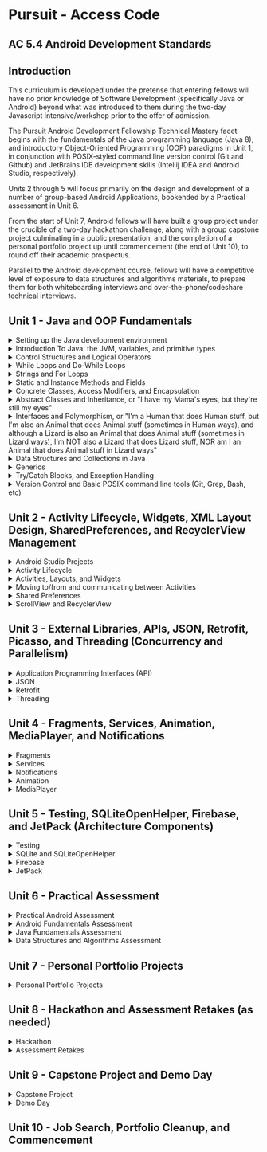 # Pursuit - Access Code

## AC 5.4 Android Development Standards

## Introduction

This curriculum is developed under the pretense that entering fellows will have no prior knowledge of Software Development (specifically Java or Android) beyond what was introduced to them during the two-day Javascript intensive/workshop prior to the offer of admission. 

The Pursuit Android Development Fellowship Technical Mastery facet begins with the fundamentals of the Java programming language (Java 8), and introductory Object-Oriented Programming (OOP) paradigms in Unit 1, in conjunction with POSIX-styled command line version control (Git and Github) and JetBrains IDE development skills (Intellij IDEA and Android Studio, respectively). 

Units 2 through 5 will focus primarily on the design and development of a number of group-based Android Applications, bookended by a Practical assessment in Unit 6.

From the start of Unit 7, Android fellows will have built a group project under the crucible of a two-day hackathon challenge, along with a group capstone project culminating in a public presentation, and the completion of a personal portfolio project up until commencement (the end of Unit 10), to round off their academic prospectus. 

Parallel to the Android development course, fellows will have a competitive level of exposure to data structures and algorithms materials, to prepare them for both whiteboarding interviews and over-the-phone/codeshare technical interviews.

## Unit 1 - Java and OOP Fundamentals

<details>
<summary>Setting up the Java development environment</summary>
<ul>
<li>Installing the JDK/JRE</li>
<li>Installing Intellij IDEA</li>
<li>Installing Android Studio</li>
<li>Signing up for Repl.it, HackerRank, Canvas, Slack, StackOverflow, Trello/Waffle.io, etc.</li>
<li>Setting Up Local Git Environment, including Username, Email, and SSH Keys</li>
</ul>
</details>
<details>
<summary>Introduction To Java: the JVM, variables, and primitive types</summary>
<ul>
<li>The JVM, JRE, and the JDK</li>
	<ul>
	We expect fellows to be aware that:
		<li>Java Virtual Machines are written for almost every computer on the planet</li>
		<li>Java code is compiled to Java ByteCode, and runs on the Java Virtual Machine</li>
		<li>The JVM and libraries that help write Java code are a part of the Java Runtime Environment (JRE)</li>
		<li>The JVM and the JRE are contained in the Java Development Kit (JDK)</li>
	</ul>
<li>Writing Java in a Text Editor</li>
	<ul>
	We expect fellows to know that:
		<li>Java code is just a text file with a .java extension</li>
		<li>Java code must be compiled to bytecode before it can run on the JVM</li>
	</ul>
<li>Compiling Java Code with JavaC</li>
	<ul>
	We expect fellows to know that:
		<li>Java code is compiled to .class files with bytecode by running either javac on the command line, or by an IDE</li>
		<li>Java programs (compiled .class files) can be run directly from the command line</li>
	</ul>
<li>Printing Data from the Main Method</li>
	<ul>
	We expect fellows to understand that:
		<li>Java files exist within unique "packages"</li>
		<li>Java programs execute the code found in the main(String[] args) method of a java file first</li>
		<li>System.out.print(); is used to print on the same line of the output screen</li>
		<li>System.out.println(); is used to print on the next line of the output screen</li>
		<li>System.out.printf(); is used to print values passed in to placeholders</li>
	</ul>
<li>Concatenating Strings vs. Arithmetic Addition</li>
	<ul>
	We expect fellows to differentiate between:
		<li>printing the result of an evaluated arithmetic expression, and concatenating two string values together</li>
		<li>type inference when concatenating a String to a non-string primitive, and the error that occurs when trying to evaluate the expression of a number added to a String</li>
	</ul>
<li>Writing Comments</li>
	<ul>
	We expect fellows to be able to:
		<li>write single-line comments in code by using //</li>	
		<li>write multi-line comments in code by using /* and */</li>
	</ul>
<li>Variable Assignment, Primitive Types, and Memory Size</li>
	<ul>
	We expect fellows to understand that:
		<li>All variables must be of a certain type</li>
		<li>Java has eight primitive types: byte, short, int, long, float, double, char, and boolean</li>
		<li>Variables are declared by giving them a type and a name</li>
		<li>Variables are assigned by adding =, followed by a value</li>
		<li>Unassigned variables have default values (0, 0.0, false, '\u0000', etc.)</li>
		<li>Assigning too big a primitive value into a variable with too small of a type will result in an error</li>
		<li>All whole numbers are by default int values, unless otherwise defined during assignment by a primitive suffix (b, s, l)
		<li>All decimal numbers are by default double values, unless otherwise defined during assignment by a primitive suffix (f)
		<li>Assigning a primitive value to a variable of a different primitive type will result in an error (unless casted, or modified with a primitive suffix)</li>
		<li>Variables are stored in memory before a program runs, and different types take up different amounts of memory</li>
	</ul>
<li>integer Division vs float Division</li>
	<ul>
	We expect fellows to understand that:
		<li>Division between two whole numbers will result in a whole number (int)</li>
		<li>Division between at least one decimal number will result in a decimal number (double)</li>
	</ul>
<li>Primitive Casting chars to ints, and back</li>
	<ul>
	We expect fellows to be aware that:
		<li>A char can have a raw int value, a unicode value, or be a character wrapped in single quotes 'A'</li>
		<li>A char can be cast into an int, and vice versa</li>
	</ul>
<li>Naming Conventions: camelCase, PascalCase, and SNAKE_CASE</li>
	<ul>
	We expect the fellows to effectively understand that:
		<li>Variable names are declared in camelCase</li>
		<li>Class names (like "Main") are written in PascalCase</li>
		<li>Constant names (variables with immutable or unchanging values) are written in SNAKE_CASE</li>
		<li>The first character of variable names can only be a letter, a dolar sign ($), or an underscore (_), but the latter two are rarely used</li>
		<li>Words from the keyword list can never be used as single variable names</li>
	</ul>
</ul>
</details>
<details>
<summary>Control Structures and Logical Operators</summary>
<ul>
<li>booleans in-depth</li>
	<ul>
	We expect the fellows to know that:
		<li>boolean variables can only be either "true" or "false"</li>
		<li>Arithmetic expressions can result to true or false values</li>
		<li>Arithmetic comparisons like greater than (>), less than (<), equal to (==), greater than or equal to (>=), or less than or equal to (<=) can also result in true or false values</li>
	</ul>
<li>Assignment vs. Comparison</li>
	<ul>
	We expect the fellows to differentiate between:
		<li>Single equals (=) for assignment, and double equals (==) for comparison</li>
	</ul>
<li>Sentential Logical Operators</li>
	<ul>
	We expect the fellows to be aware that:
		<li>AND logical operators are represented with double ampersands (&&), meaning the values evaluated before and after the && must both be true in order for the entire statement to evaluate to true</li>
		<li>OR logical operators are represented with double pipes (||), meaning that either the value evaluated before or after the || must be true in order for the entire statement to evaluate to true</li>
		<li>IS logical operators are represented with double equals (==), meaning that the value evaluated before the == must be equal to the value after the ==, in order for the entire statement to evaluate to true</li>
		<li>NOT logical operators are represented with bang equals (!=), meaning that the value evaluated before the != must NOT be equal to the value after the !=, in order for the entire statement to evaluate to true</li>
		<li>NEGATION logical operators are represented with a single bang (!) placed in front of either a boolean literal wrapped in parentheses, or a variable containing a boolean value, meaning that whatever the current boolean value is, it is now the opposite; i.e.: !(true) == false, or !(false) == true</li>
	</ul>
<li>If Statements</li>
	<ul>
	We expect fellows to:
		<li>Create static code blocks using opening and closing curly brackets</li>
		<li>Create an If statement, and understand that the condition placed within the parentheses must evaluate to true, in order for the code within the code block to run</li>
	</ul>
<li>Else Statements</li>
	<ul>
	We expect fellows to:
		<li>Create an If statement with a following Else statement, to run code in its code block ONLY if the condition within the If statement's parentheses evaluates to false</li>
	</ul>
<li>Else If Statements</li>
	<ul>
	We expect fellows to:
		<li>Create an Else If statement in addition to a preceding If statement, to run code in its code block ONLY if the condition within the If statement's parentheses evaluates to true, AND if the condition within the If statement's parentheses evaluates to false</li>
	</ul>
<li>Ternary operator expressions for Assigning boolean values</li>
	<ul>
	We expect fellows to:
		<li>Create Ternary operator expressions, which are less verbose if-else statements, where the result of the expression is immediately assigned to a variable, i.e.: String voterStatus = (age >= 18) ? "voter" : "non-voter"</li>
	</ul>
<li>Switch Statements</li>
	<ul>
	We expect fellows to:
		<li>Create switch statements, which evaluate a variable's value, compare it to a predefined list of possible cases, add a break statement to each case (unless otherwise expected), and account for the possibility that a case may appear which is not accounted for, by using a default case</li>
		<li>be able to determine what will happen to the flow of execution should a break statement be left out of a particular case</li>
		<li>be able to determine what will happen to the flow of execution should a default case not be explictly defined</li>
	</ul>
</ul>
</details>
<details>
<summary>While Loops and Do-While Loops</summary>
<ul>
<li>While Loops as If Statements that run more than once</li>
	<ul>
	We expect fellows to understand that:
		<li>a While loop is essentially an If statement which runs the code within its code block multiple times if its condition evaluates to true, and remains true after the code block is executed in its entirety</li>
	</ul>
<li>While Loop Conditions</li>
	<ul>
	We expect fellows to understand that:
		<li>the code within a While loop will run in its entirety over and over again as long as the condition within the parentheses continues to evaluate to true. Each complete execution of the while loop's code block is called an iteration</li>
	</ul>
<li>Infinite Loops</li>
	<ul>
	We expect fellows to be aware of the fact that:
		<li>the code within a While loop will run for an effectively infinite number of times if the condition for the while loop is not altered in such a way as to eventually evaluate to false</li>
	</ul>
<li>break and continue keywords in Loops</li>
	<ul>
	We expect fellows to understand that:
		<li>non-incrementing flow control for loops can be managed by the use of either continue or break statements</li>
		<li>continue statements are utilized when code below the continue statement within the scope of the while loop should be ignored, and a new iteration should be executed</li>
		<li>break statements are utilized when code below the break statement within the scope of the while loop should be ignored, and the loop should be broken, cancelling all future possible iterations of that particular while loop</li>
	</ul>
<li>Do-While Loops, or Loops that run once before checking a condition</li>
	<ul>
	We expect fellows to understand that:
		<li>Do-While loops are effectively while loops, with code blocks that are executed at least once, regardless of whether the conditional of the while loop intitially evaluates to true</li>
	</ul>
</ul>
</details>
<details>
<summary>Strings and For Loops</summary>
<ul>
<li>Strings vs. primitive types</li>
	<ul>
	We expect fellows to mark the distinction between:
		<li>Object types, like String, begin with a capital letter (Pascal Case), while primitive types are all written in lowercase</li>
	</ul>
<li>Calling Methods on Strings: charAt(), length(), and .equals()</li>
	<ul>
	We expect fellows to write code which can:
		<li>access an individual character from a String utilizing the .charAt() method, and passing in the particular location of that character by its index as an argument, where 0 is the index of the first character, 1 is the index of the second character, etc.</li>
		<li>aquire the number of characters within the String by calling the length() method, and understanding that the index of the last character in the String will always be equal to the value of the .length() method call, minus the integer one (1)</li>
		<li>compare to Strings to see if they are equivalent in value by calling the .equals() method on one of the Strings, then passing in another String as an argument to compare the two</li>
	</ul>
<li>The For Loop, or a more elegant While Loop</li>
	<ul>
	We expect fellows to appreciate the elegance of the For loop, which:
		<li>initializes the counter variable within its parentheses, rather than outside the scope of the loop</li>
		<li>modifies its incremented/decremented counter variable within its parentheses, rather than inside the loop's code block</li>
		<li>avoids the concerns of an infinite loop, or indexOutOfBounds Exception with a termination condition</li>
	</ul>
<li>Parts of a For Loop: counter variable declaration, termination condition, and increment/decrement statement</li>
	<ul>
	We expect fellows to create a for loop where:
		<li>a counter variable of type int is initialized with a positive whole number</li>
		<li>a termination condition which evaluates to true as long as the counter variable is greater than, less than, or equal to a value reachable through eventual iteration within the scope of the loop</li>
		<li>an increment/decrement statement, which intends to either increase or decrease the value of the counter value to a point where the termination condition will eventually evaluate to false</li>
	</ul>
<li>Types of increment/decrement statements</li>
	<ul>
		We expect fellows to understand the distinction between:
		<li>counter = counter + 1: where a counter variable is reassigned a value based on its previous value plus a new value, every time that code block is run</li>
		<li>counter += 1: where a counter variable is reassigned a value based on its previous value plus a new value, every time that code block is run</li>
		<li>++counter: where a counter variable is reassigned a value based on its previous value plus the int one (1), PRIOR to the beginning of every iteration</li>
		<li>counter++: where a counter variable is reassigned a value based on its previous value plus the int one (1), every time that iteration is run ONLY WHEN IT HAS REACHED COMPLETION</li>
	</ul>
</ul>
</details>
<details>
<summary>Static and Instance Methods and Fields</summary>
<ul>
<li>Classes as Blueprints for "Custom" Types</li>
	<ul>
	We expect fellows to analogize the construct of a Class as:
		<li>a blueprint for the composition of an original data type</li>
		<li>a way to create a variable that can store values in other variables</li>
		<li>a way to create a variable that exhibits unique behaviors</li>
	</ul>
<li>Static Properties of a Class</li>
	<ul>
	We expect fellows to discover that:
		<li>properties, or public fields of a class can be accessed statically, but private fields cannot</li>
		<li>static fields belong to a class, which means that you have to call the field on the class itself, i.e.: Main.myField = "hello";</li>
	</ul>
<li>Non-Static Properties of a Class</li>
	<ul>
	We expect fellows to discover that:
		<li>properties, or public fields of a class's instance are called member variables</li>
		<li>properties, or public fields of a class's instance cannot be accessed statically, but instead an instance must be made, i.e.: Main main = new Main(); main.myField = "hello";</li>
		<li>non-static member variables, unless assigned, will have the default values for their data type</li>
		<li>non-static member variables are unique, and different from instance to instance, whereas static fields are shared by all instances of a class</li>
	</ul>
<li>Methods are Functions that can only exist as part of a Class</li>
	<ul>
	We expect fellows to realize that:
		<li>unlike JavaScript, functions cannot exist outside of the constructs of a class</li>
		<li>functions that are defined as part of a class are called Methods</li>
	</ul>
<li>Method return types, or returning something (primitive/class type) vs. returning nothing (void)</li>
	<ul>
	We expect fellows to understand that:
		<li>all methods have return types, which are declared in their Method signatures</li>
		<li>methods that return a value after execution have a return type of either an object or primitive type</li>
		<li>methods that are not expected to return a value after execution have a return type of void</li>
	</ul>
<li>Static Methods vs. Non-Static Methods</li>
	<ul>
	We expect fellows to understand that:
		<li>static methods belong to a class, which means that you have to call the method on the class itself, i.e.: Main.myMethod();</li>
		<li>non-static methods cannot be called on the class, they must only be called on an instance of the class, i.e.: Main main = new Main(); main.myMethod();</li>
	</ul>
</ul>
<li>Method Parameters and Parameter Types</li>
	<ul>
	We expect fellows to create methods:
		<li>that can accept arguments from outside the class passed in through parameters</li>
		<li>that have parameters declared with actual data types</li>
		<li>with the understanding that parameter types are the type of values that can be passed into the method via arguments, and that return types are different from parameter types</li>
	</ul>
<li>Method Overloading</li>
	<ul>
	We expect fellows to understand that:
		<li>a class can have and call multiple methods of the same method signature</li>
		<li>Java can tell the difference between these methods based on the order, number, and type of parameters in the method's signature for each method</li>
	</ul>
<li>Getting input from the user</li>
	<ul>
	We expect the fellows to be able to:
		<li>get input passed to the program as command line arguments through the args parameter in the public static void main(String[] args) method</li>
		<li>get input from the keyboard passed into an instance of the Scanner class</li>
		<li>utilize import statements whenever Java requires it</li>
	</ul>
</ul>
</details>
<details>
<summary>Concrete Classes, Access Modifiers, and Encapsulation</summary>
<ul>
<li>The Three Pillars of Java OOP</li>
	<ul>
	We expect the fellows to be aware of the three pillars of Object Oriented Programming in Java:
		<li>Encapsulation - declaring all methods and variables associated with an object's behavior and state respectively WITHIN the class itself, providing getter/setter methods rather than keeping all its fields publically accessible directly</li>
		<li>Inheritance - passing state and behavior functionality from a parent class to a child class without having to rewrite all the same fields and methods</li>
		<li>Polymorphism - the fact that classes at compile time can be defined statically as being a type of any class of which it is a child, or from which it inherits funtionality ("extends" from a class, or "implements" an interface, respectively)</li>
	</ul>
<li>Access Modifiers</li>
	<ul>
	We expect fellows to differentiate between the four access modifiers:
		<li>private: methods and fields declared as private can only be accessed from within the class they are declared</li>
		<li>public: methods and fields declared as public can be accessed from outside the class</li>
		<li>protected: methods and fields declared as protected can only be accessed from within the class they are declared, and all child classes of said class</li>
		<li>default (package-private): methods and fields declared without a specific access modifier can only be accessed from within the class they are declared, and from any other class within the same package</li>
	</ul>
<li>Encapsulation, or "Keeping your Organs in you Body"</li>
	<ul>
	We expect the fellows to:
		<li>understand that encapsulation allows for a developer to create classes that are designed to produce a desired result, while isolating that code from other blocks of code in the main(String[] args) method</li>
		<li>create classes with non-static fields, and non-static methods that exhibit behaviors upon fields within the same class</li>
	</ul>
<li>"private" fields and "public" getter/setter methods</li>
	<ul>
	We expect the fellows to:
		<li>create code where a class's member fields are declared as private</li>
		<li>compose public methods that expose those fields to code OUTSIDE of the container class (getter methods)</li>
		<li>compose public methods that allow those fields to be assigned or modified by code FROM OUTSIDE of the container class (setter methods)</li>
	</ul
<li>Instantiation, and creating instance objects with the "new" keyword</li>
	<ul>
	We expect fellows to:
		<li>understand that classes are only "blueprints", and that in order for these classes to exist uniquely in memory, we must "instantiate" them</li>
		<li>we instantiate objects or instances of a class by assigning a place for it in a block of memory, by using the "new" keyword, and calling its "constructor"</li>
		<li>understand that constructors are special methods that, when called, create objects with all the characteristics (fields and methods) described in its class definition, as a unique instance</li>
	</ul>
<li>Default Constructors, Explicit Constructors, and Overloaded Constructors</li>
	<ul>
	We expect fellows to understand that:
		<li>default constructors are available to all classes once they are defined, and can be called by using the name of the class, immediately followed by opening and closing parentheses, i.e.: new Main();</li>
		<li>once an explicit contructor is composed within a class, the default constructor becomes inaccessable, and must be replecated within a class explicitly, if so desired</li>
		<li>constructors, like methods, can have typed parameters, that are used to initialize the value of member variables or fields upon instantiation by using the "this" keyword, i.e. this.name = name;</li>
		<li>constructors, like methods, can be "overloaded", meaning a class can have and call multiple constructors with the same signature</li>
		<li>Java can tell the difference between these constructors based on the order, number, and type of parameters in the constructor's signature for each constructor</li>
	</ul>
</ul>
</details>
<details>
<summary>Abstract Classes and Inheritance, or "I have my Mama's eyes, but they're still my eyes"</summary>
<ul>
<li>Inheriting Characteristics from Parent Classes</li>	
	<ul>
	We expect fellows to understand that:
		<li>a developer can compose a class defined as a child of a parent class by using the "extends" keyword</li>
		<li>Inheritance is the act of passing state and behavior functionality from a parent class to a child class without having to rewrite all the same fields and methods</li>
		<li>unless the fields are static, all state and behavior characteristics will only affect change in the child class's instances, not the parent's instances</li>
		<li>if a child class's inherited methods are intended to be updated, they can be "overridden", and modified with a call to "super" to retain the parent method's original funtionality, followed by new code</li>
		<li>if a child class's inherited methods are intended to be replaced, they can be "overridden", and modified WITHOUT a call to "super", followed by new code</li>
		<li>a child class can only inherit characteristics from a single parent class, i.e.: class Child extends Parent</li>
	</ul>
<li>Abstract Classes vs. Concrete Classes</li>	
	<ul>
	We expect fellows to understand that:
		<li>unlike concrete classes, Abstract Classes should NOT be directly instantiated, but rather extended by child classes which are then themselves instantiated</li>
		<li>abstract classes are defined as "abstract" in their class definitions</li>
		<li>abstract classes can have both methods with signatures and definitions, or methods with only method signatures - method signatures without method definitions must be defined as "abstract"</li>
		<li>abstract methods must be implemented in child classes that extend the abstract class by "overriding" them, and adding method definition code blocks that return a value matching the method signature's return type</li>
		<li>abstract classes should never be defined with the "final" keyword, since it would prevent the abstract class from being "extended" by child classes</li>
	</ul>
</ul>
</details>
<details>
<summary>Interfaces and Polymorphism, or "I'm a Human that does Human stuff, but I'm also an Animal that does Animal stuff (sometimes in Human ways), and although a Lizard is also an Animal that does Animal stuff (sometimes in Lizard ways), I'm NOT also a Lizard that does Lizard stuff, NOR am I an Animal that does Animal stuff in Lizard ways"</summary>
<ul>
<li>Polymorphism in Java</li>
	<ul>
	We expect fellows to understand that:
		<li>the static type of an object is the type on the left side of the assignment (known at compile time), and the dynamic type of an object is the type of the class used as the constructor</li>
		<li>a child class, at compile time, can be defined statically as being a type of any class of which it is a child, or from which it inherits funtionality ("extends" from a parent class, or "implements" an interface, respectively), i.e.: Animal human = new Human();</li>
		<li>a child class assigned in this way has limited funtionality, and can only expose the methods it shares with the parent class to which it is statically typed</li>
		<li>a child class previously instantiated with a static type of itself, can be "upcasted" to its parent's type safely, i.e.: Human human = new Human(); Animal animal = (Animal) human;</li>
		<li>a parent class previously instantiated with a static type of itself, can be "downcasted" to its child's type, but with possible risks - since there is no guarantee that the parent will have the child's funtionality at runtime, i.e.: Animal animal = new Human(); Human human = (Human) animal; [OKAY] Animal animal = new Animal(); Human human = (Human) animal; [BAD]</li>
	</ul>
<li>Interfaces vs. Abstract Classes</li>
	<ul>
	We expect fellows to understand that:
		<li>interfaces are similar to abstract classes in that interface methods are simply method signatures, like abstract methods</li>
		<li>interface methods are all only method signatures, and interfaces can only contain method signatures</li>
		<li>interface methods must be implemented in classes that implement the interface by "overriding" the method signatures, and adding method definition code blocks that return a value matching the method signature's return type</li>
		<li>although child classes can only extend from a single class, child classes can implement a countless number of interfaces, i.e.: class Bird extends Animal implements Flight, Feathers, Nests</li>
	</ul>
<li>Anonymous Class Instances</li>
	<ul>
	We expect fellows be aware of the fact that:
		<li>anonymous class instances can be used to override methods within concrete parent classes as-needed without having to subclass them</li>
		<li>anonymous class instances can be used to add definitions to the method signatures of abstract classes or interfaces as-needed without having to subclass them, as they typically should not be instantiated, but rather subclassed</li>
		<li>anonymous classes and lambdas in Java are effectively interchangeable</li>
	</ul>
</ul>
</details>
<details>
<summary>Data Structures and Collections in Java</summary>
<ul>
<li>Arrays in Java</li>
	<ul>
	We expect fellows to understand that:
		<li>array indices, like Strings, begin at index 0 - where the first element of the array is at index 0, the second element is at index 1, etc.</li>
		<li>array static types are defined as the type of the elements the array intends to store, followed by square brackets, i.e.: int[] numArray; String[] stringArray;</li>
		<li>array assignment may be made in two ways - by size: int[] numArray = new int[3]; or by adding elements at assignment: String[] stringArray = {"Adam", "Becky", "Carl"};</li>
		<li>arrays take up a contiguous space in memory, and its size cannot change after assignment (cannot add new elements), only the values of the elements stored at each index. This makes arrays immutable</li>
		<li>array elements can be accessed by passing an index number into square brackets to the right of the variable name: numArray[2] = 42; System.out.println(stringArray[0]);</li>
		<li>where Strings can have the method length() called upon them to return the number of characters, the number of elements in an Array is retreived by calling the actual parameter "length", not a method called "length()</li>
		<li>like Strings, the index of the last element in an Array will always be equal to the value of the .length() property call, minus the integer one (1)</li>
	</ul>
<li>Abstract Data Types</li>
	<ul>
	We expect fellows to be aware of the fact that:
		<li>Abstract Data Types such as Lists, Maps, Sets, Stacks, and Queues are concepts for how a program can store, organize and retrieve data, while actual data structures are the implementations of these concepts in code form</li>
	</ul>
<li>Importing packages in Java</li>
	<ul>
	We expect fellows to understand that:
		<li>the Collections library, and various other data structures come standard in the JDK since Java 6, and can be brought into a project using an import statement, i.e. import java.util.*;</li>
	</ul>
<li>Lists and ArrayLists</li>
	<ul>
	We expect fellows to understand that:
		<li>a List is a way to organize data cardinally in a row, while data structures like ArrayLists and LinkedLists are used to organize a mutable array of objects</li>
		<li>ArrayLists have methods which are different from Arrays or Strings, such as size(), add(), get(), set(), and remove()</li>
		<li>Lists utilize a single parameterized generic type wrapped in angle brackets, to describe the objects stored in them, and primitive type variables are autoboxed to their object forms (char becomes Character, int become Integer, etc.), i.e.: ArrayList&lt;Double&gt; degreesList = new ArrayList&lt;&gt;();</li>
	</ul>
<li>Maps and HashMaps</li>
	<ul>
	We expect fellows to understand that:
		<li>a Map is a way to organize data into key/value pairs like a dictionary word and its corresponding definition, while data structures like HashMaps are an unordered associative array of objects made up of key/value pairs</li>
		<li>HashMaps have methods which are similar to ArrayLists, such as size(), get(), and remove(), but also have a put() method, for adding new entries, keySet(), for retrieving all the keys in a HashMap, and containsValue(), for checking if a value exists in the HashMap()</li>
		<li>when calling get() on a HashMap instance, if the value returned after passing in a key comes back as "null", then the key does not exist in the HashMap</li>
		<li>all keys in a HashMap must be unique, but more than one key can have the same value</li>
		<li>when calling put() on a HashMap, if the key passed into the method already exists in the HashMap, a new entry will not be created - rather, the old entry with that key will have it's value changed to the new value</li>
		<li>Maps utilize two parameterized generic types wrapped in angle brackets, to describe the keys and values stored in them respectively, and primitive type variables are autoboxed to their object forms (char becomes Character, int become Integer, etc.), i.e.: HashMap&lt;String, Integer&gt; nameAgeMap = new HashMap&lt;&gt;();</li>
	</ul>
<li>Sets and HashSets</li>
	<ul>
	We expect fellows to understand that:
		<li>a Set is a way to store a collection of unique items, while data structures like HashSets are collections of unordered, unique objects</li>
		<li>HashSets have methods such as size(), contains(), add(), remove(), isEmpty(), and clear(), and are good alternatives to HashMaps when writing algorithms which require storing unique objects only</li>
		<li>HashSets utilize a single parameterized generic type wrapped in angle brackets, to describe the unique values stored in them, and primitive type variables are autoboxed to their object forms (char becomes Character, int become Integer, etc.), i.e.: HashSet&lt;Integer&gt; primaryKey = new HashSet&lt;&gt;();</li>
	</ul>
<li>Stacks</li>
	<ul>
	We expect fellows to understand that:
		<li>a Stack is a way to store a collection of items where the last item added is the first item to be removed, like bullets in a magazine, or pancakes on a plate - while data structures like Stacks are collections of objects where items are added to the end, and the last object added is the first object removed</li>
		<li>Stacks are often referred to as Last-In-First-Out, or LIFO systems</li>
		<li>Stacks have methods such as peek() to check the value of the last element, pop() to remove the last element and return its value, push() to add an element to the back of the stack, search() to get the position of an element in relation to the last element in the stack, and empty() to check if there are any elements left</li>
		<li>Stacks utilize a single parameterized generic type wrapped in angle brackets, to describe the unique values stored in them, and primitive type variables are autoboxed to their object forms (char becomes Character, int become Integer, etc.), i.e.: Stack&lt;String&gt; newHireLayoffs = new Stack&lt;&gt;();</li>
	</ul>
<li>Queues</li>
	<ul>
	We expect fellows to understand that:
		<li>a Queue is a way to store a collection of items where the first item added is the first item to be removed, like a queue at a fancy delicatessen - while data structures like PriorityQueues are collections of objects where items are added to the end, and the first object added is the first object removed</li>
		<li>Queues are often referred to as First-In-First-Out, or LIFO systems</li>
		<li>Queues have methods such as peek() to check the value of the first element, poll() to remove the last element and return its value, offer() or add() to add an element to the back of the queue, and size()</li>
		<li>PriorityQueues utilize a single parameterized generic type wrapped in angle brackets, to describe the unique values stored in them, and primitive type variables are autoboxed to their object forms (char becomes Character, int become Integer, etc.), i.e.: PriorityQueue&lt;String&gt; retireeCandidates = new PriorityQueue&lt;&gt;();</li>
	</ul>
<li>"Composition over Inheritance"</li>
	<ul>
	We expect the fellows to be aware of the fact that:
		<li>Abstract Data Types like Lists, Maps, Sets, Stacks, and Queues are fundamentally concepts, with Java implementations which may or may not fit ones needs</li>
		<li>although these classes exist, it may become necessary to create classes which behave like Abstract Data types, but to not extend or implement these parent classes</li>
		<li>any of these types or data structures can be replicated using arrays, composed objects, and generics under the hood (like ArrayLists for example)</li>
	</ul>
<li>The Enhanced For Loop</li>
	<ul>
	We expect fellows to create:
		<li>Enhanced For Loops, also known as for-each loops, where data structures are iterated over by the number and type of objects present, rather than any particular index or key, i.e. for (String s in nameAgeMap.keySet()) { System.out.println(nameAgeMap.get(s)); }</li>
	</ul>
</ul>
</details>
<details>
<summary>Generics</summary>
<ul>
<li>Generics as Parameterized Types</li>
	<ul>
	We expect fellows to understand that:
		<li>much like declaring a type for parameters within constructors, generics allow developers to add a "type" as a parameter as well</li>
		<li>Generics allow classes to reuse constructors/methods without overloading, since the type can be declared at instantiation by passing a type into angle brackets, rather than making a constructor for every possible parameter type in existence</li>
		<li>Generics are often seen in familiar data structures, and can be used in class composition as well</li>
	</ul>
</ul>
</details>
<details>
<summary>Try/Catch Blocks, and Exception Handling</summary>
<ul>
<li>Wrapping Exception-prone code in Try/Catch Blocks</li>
	<ul>
	We expect fellows to create code that:
		<li>wraps blocks of code that can throw Exceptions in try/catch blocks</li>
		<li>adds the funtionality of exception-throwing to methods by adding the "throws" keyword</li>
		<li>prints the error messages produced by exceptions as stacktraces</li>
		<li>does not use try/catch blocks to control or modify the flow of execution of a program</li>
	</ul>
<li>Subclass Exception to make Custom Exceptions</li>
	<ul>
	We expect fellows to create code that:
		<li>subclasses Exception to make custom exceptions</li>
		<li>produces error messages based on varying conditions</li>
	</ul>
</ul>
</details>
<details>
<summary>Version Control and Basic POSIX command line tools (Git, Grep, Bash, etc)</summary>
<ul>
<li>Call Basic BASH Functions</li>
	<ul>
	We expect fellows to know fluently how to call the following commands on the command line:
		<li>touch - to make a file</li>
		<li>ls - to search a directory</li>
		<li>cp - to copy a file/directory</li>
		<li>mv - to move a file/directory, or change its name</li>
		<li>rm - to remove/delete a file</li>
		<li>mkdir - to make a directory</li>
		<li>cd - to change to a directory</li>
		<li>rmdir - to remove/delete a directory</li>
		<li>chmod - to change permissions for a file/directory</li>
	</ul>
<li>Utilize more advanced BASH Commands</li>
	<ul>
	We expect fellows to be aware of the following commands on the command line:
		<li>grep - to search files more effectively</li>
		<li>top - to list running processes</li>
		<li>kill - to kill running processes</li>
		<li>sudo - to run commands as a super user</li>
		<li>curl - to download from the internet</li>
		<li>cat - to view the contents of files</li>
		<li>nano - to edit files simply from the command line</li>
		<li>vim - to edit files more elegantly from the command line</li>
		<li>adb - to explore android devices</li>
	</ul>
<li>Manage Version Control with Git and GitHub</li>
	<ul>
	We expect fellows to implement the following commands on the command line:
		<li>git clone</li>
		<li>git init</li>
		<li>git add</li>
		<li>git commit -m</li>
		<li>git remote add origin</li>
		<li>git push</li>
		<li>git fetch</li>
		<li>git pull</li>
		<li>git stash</li>
		<li>git stash pop</li>
		<li>git branch</li>
		<li>git checkout</li>
		<li>git clean -fdx</li>
		<li>git reset --soft</li>
		<li>git reset --mixed</li>
		<li>git reset --hard</li>
	</ul>
</ul>
</details>

## Unit 2 - Activity Lifecycle, Widgets, XML Layout Design, SharedPreferences, and RecyclerView Management
<details>
<summary>Android Studio Projects</summary>
<ul>
<li>Creating Android Studio Projects</li>
	<ul>
	We expect fellows to:
		<li>be familiar with the process of creating "Hello World" apps</li>
		<li>be familiar with the process of adding an application name, company domain, project location, and package name to a project</li>
		<li>be familiar with the process of cleaning and rebuilding gradle builds</li>
		<li>be able to create emulators with various API levels</li>
	</ul>
</ul>
</details>
<details>
<summary>Activity Lifecycle</summary>
<ul>
<li>Overriding Lifecycle Callback Methods</li>
	<ul>
	We expect fellows to:
		<li>understand the changes of state within the Android Activity Lifecycle</li>
		<li>compose and observe debug logs in Logcat fired by the methods onCreate(), onStart(), onResume(), onPause(), onStop(), and onDestroy(), based on user interaction()</li>
	</ul>
</ul>
</details>
<details>
<summary>Activities, Layouts, and Widgets</summary>
<ul>
<li>Overriding Lifecycle Callback Methods</li>
	<ul>
	We expect fellows to:
		<li>understand that all Activities in a project must be explicitly described in the project's AndroidManifest.xml file</li>
		<li>be aware of the fact that one Activity should always explicitly described in the project's AndroidManifest.xml file as the project's main/launcher Activity, or the first Activity that loads when a program is started</li>
		<li>understand that the state of an app is affected by user action (pressing back-press, backgrounding the app, etc.)</li>
		<li>understand that the only lifecycle method explicitely overridden in an android project is "onCreate()", and that a developer must override other lifecycle callback methods as-needed</li>
		<li>compose and observe debug logs in Logcat fired by the methods onCreate(), onStart(), onResume(), onPause(), onStop(), and onDestroy(), based on user interaction</li>
	</ul>
<li>Activities and Corresponding Layouts</li>
	<ul>
	We expect fellows to understand that:
		<li>XML is a markup language for organizing information (AndroidManifest.xml), and layouts/widgets in Android</li>
		<li>the relationship between Activities, and their corresponding XML Layouts are established when the layout is passed to setContentView() in onCreate()</li>
		<li>all layouts and widgets extend from the View class</li>
		<li>all layouts can be found in the project's "res/layout/" folder, and can be added to the "res/layout" folder</li>
		<li>at compile time, all XML files are converted to one class file at runtime called "R"</li>
		<li>all layouts and widgets can be declared and implemented dynamically at runtime without XML, but XML cuts down code, and ensures that any issues are caught during compile time, rather than at runtime</li>
		<li>the section of the XML that describes the version and character encoding is called the prolog, i.e.: &lt;?xml version="1.0" encoding="utf-8"?&gt;</li>
		<li>following the prolog, an xml file should have a single root element - if it is a layout, then the layout element is the root element, where all additional view elements reside within it</li>
	</ul>
<li>Layouts in-depth</li>
	<ul>
	We expect fellows to know that:
		<li>Widgets are the views a user sees on the screen (text in a TextView, button as a Button, editable text as an EditText, etc.), while layouts are ViewGroups which house these views/widgets</li>
		<li>the way views and layouts are connected is in the form of a tree called a View Hierachy</li>
		<li>there are many layouts in Android, but the three most important (initially) are LinearLayout, ConstraintLayout, and FrameLayout</li>
		<li>LinearLayout is a layout that places views in a row, either with a vertical or horizontal orientation - and the orientation attribute is mandatory for LinearLayouts</li>
		<li>ConstraintLayout is a layout that places views in relation to the limits of other views/viewgroups, and loads quicker than LinearLayouts</li>
		<li>FrameLayout is a layout where views placed within it are stacked upon each other one-by-one, with the last element added to the layout being the top-most element resting on the stack</li>
	</ul>
<li>Widgets in-depth</li>
	<ul>
	We expect fellows to know that:
		<li>all widgets and layouts should be given an ID, if a developer wishes to modify it during runtime, i.e.: android:id="@+id/new_widget_id"</li>
		<li>Widgets and layouts can be modified at runtime by initializing a variable in the onCreate() method, and assigning it a reference to the widget, i.e.: TextView textView = (TextView) findViewById(R.id.new_widget_id);</li>
		<li>all views require layout parameters if created dynamically to be displayed, and height and width if using XML - the constant "match_parent" is used to match the size of the outer view, while "wrap_content" is used to adjust to the content size/length (String, image, another view, etc.)</li>
		<li>TextViews are widgets which are used to DISPLAY text on the screen, and can accept Strings as parameters at runtime by calling the setText() method</li>
		<li>EditTexts are widgets which are used to ENTER text on the screen, and can extract text from a user (usually after a button click) by calling .getText().toString() on the EditText instance</li>
		<li>ImageViews are widgets which are used to display images on the screen, from either the "res/drawable/" folder, or from an internet link using a third-party library</li>
		<li>Buttons are widgets often used by users to produce a result based on a click - by either calling a method assigned in the "android:onClick" XML attribute, or code within an OnClickListener anonymous class instance declared within a setOnClickListener() method</li>
	</ul>
</ul>
</details>
<details>
<summary>Moving to/from and communicating between Activities</summary>
<ul>
<li>Intents</li>
	<ul>
	We expect fellows to understand that:
		<li>intents are essentially messages passed between components (Activities, Services, Broadcast Receivers, Content Providers)</li>
		<li>implicit intents are messages sent that can be received by components that are primed to accept them, while explicit intents are received by the components to which are directly addressed</li>
		<li>Intents are used to move from one Activity to another, explicitly - i.e.: Intent intent = new Intent(MainActivity.this, SecondActivity.class); intent.startActivity()</li>
	</ul>
<li>Intent Extras</li>
	<ul>
	We expect fellows to understand that:
		<li>intents can be used to send information/values between Activities, using intent extras</li>
		<li>Intent Extras are added to intents before they are used to move from one Activity to another, explicitly, using a String key, and a value of the necessary type - i.e.: Intent intent = new Intent(MainActivity.this, SecondActivity.class); intent.putExtra("username", "Sarah"); intent.startActivity()</li>
		<li>Intent Extras are extracted from sending intents after they are used to move from one Activity to another, explicitly, using a String key, and a get method of the necessary type - i.e.: Intent intent = getIntent(); String name = intent.getStringExtra("username");</li>
	</ul>
</ul>
</details>
<details>
<summary>Shared Preferences</summary>
<ul>
<li>Storing and Retreiving Persistent Data from Shared Preferences</li>
	<ul>
	We expect fellows to be able to:
		<li>access Shared Preferences data based on a particular context (Application, Activity, etc.), i.e.: SharedPreferences prefs = this.getSharedPreferences("Demo", Context.MODE_PRIVATE);</li>
		<li>add data to Shared preferences using SharedPreferences.Editor, i.e: SharedPreferences.Editor editor = prefs.edit(); editor.putString("username", "Rachel"); editor.commit();</li>
		<li>retreive data from Shared Preferences, and include a backup default value in case there is no key already set, i.e.: prefs.getString("username", "default name in case username is null");</li>
	</ul>
</ul>
</details>
<details>
<summary>ScrollView and RecyclerView</summary>
<ul>
<li>ScrollView</li>
	<ul>
	We expect fellows to understand that:
		<li>a ScrollView is used to display other views which require more space to be seen on the screen, similar to a website that requires a scrolbar to see content at the bottom of a page</li>
		<li>a ScrollView cannot have any siblings - it must be the single child of its parent view, and contain all the views which it is expected to scroll</li>
	</ul>
<li>RecyclerView</li>
	<ul>
	We expect fellows to understand that:
		<li>due to the way Android manages memory, pre-loading views that are currently off-screen with data can use up a lot of resources, especially if there is a lot of data</li>
		<li>RecyclerViews solve this issue by only loading and "recycling" views when they scroll in and out of view</li>
		<li>in order to use a RecyclerView, the library must be added as a gradle dependency, i.e.: "implementation 'com.android.support:recyclerview-v7:28.+'"</li>
		<li>the RecyclerView should be referenced in onCreate()</li>
		<li>an item view XML file should be created to display the recycled data</li>
		<li>a composed ViewHolder class extends RecyclerView.ViewHolder should be created, to set the values of each item view</li>
		<li>a composed Adapter class that extends RecyclerView.Adapter&lt;&gt; should be created, with the viewholder class passed in as a parameterized type into the angle brackets</li>
		<li>the methods onCreateViewHolder(), onBindViewHolder(), and onItemCount() should be overridden in the adapter class, and populate them accordingly with the list of data passed into the adapter's constructor for each item viewholder</li>
		<li>an Adaper object should be instantiated in onCreate() by passing it a list of data as a parameter</li>
		<li>a LayoutManager object should be instantiated in onCreate() based on the way the itemviews should be listed on the screen (LineraLayoutManager for views in a row, GridLayoutManager for views as a grid, etc.)</li>
		<li>it is required to set the adapter to the recyclerview instance, i.e.: recyclerView.setAdapter(movieAdapter);</li>
		<li>it is required to set the layout manager to the recyclerview instance, i.e.: recyclerView.setLayoutManager(linearLayoutManager);</li>
	</ul>
</ul>
</details>

## Unit 3 - External Libraries, APIs, JSON, Retrofit, Picasso, and Threading (Concurrency and Parallelism)
<details>
<summary>Application Programming Interfaces (API)</summary>
<ul>
<li>Local Application Programming Interfaces (API)</li>
	<ul>
	We expect fellows to be aware of the fact that:
		<li>in Java, an API is a library of available Java classes, packages and interfaces, i.e.: Java core API, optional Java API, and third-party libraries</li>
		<li>core API can simply be imported to the class</li>
		<li>remote API should be added as a Gradle Dependency, and imported to the class</li>
		<li>locally imported third-party libraries should be added as a module, be added as a Gradle Dependency, and be imported to the class</li>
	</ul>
<li>API Endpoints</li>
	<ul>
	We expect fellows to be aware of the fact that:
		<li>API Endpoints are API's that can be accessed via internet connection and Uniform Resource Locator website address, or URL</li>
		<li>API endpoints are usually called by making either HTTP GET or POST requests</li>
		<li>API endpoints might also require an API key, (which should be obfuscated within a codebase), and often passed as a query within a request</li>
		<li>API endpoint requests usually respond with data in the form of text, XML, Protocol Buffers, or JSON - but more often JSON</li>
		<li>API endpoints should always be requested off of the main UI thread (using AsyncTasks, or a third-party library like Volley or Retrofit2)</li>
		<li>in order for an Application to access the internet, internet permissions must first be added to the AndroidManifest.xml file, i.e.: 
		&lt;uses-permission android:name="android.permission.INTERNET"/&gt;</li>
	</ul>
</ul>
</details>
<details>
<summary>JSON</summary>
<ul>
	<li>JavaScript Object Notation</li>
	<ul>
	We expect fellows to understand that:
		<li>JSON objects are essentially data organized into key/value pairs, separated by a colon, where the key name is always wrapped in double quotes</li>
		<li>JSON strings from files or the internet can be converted into JSON objects</li>
		<li>JSON objects contain properties with values that can be of types array, object, boolean, number (integer or double), or String</li>
		<li>when adding to JSON objects, these calls should be wrapped in try/catch blocks, to catch any possible JSONExceptions</li>
		<li>when getting data from JSON objects, the data acquired should be casted to the expected types of the objects before assigning them to variables</li>
	</ul>
</ul>
</details>
<details>
<summary>Retrofit</summary>
<ul>
	<li>Builder Pattern</li>
	<ul>
	We expect fellows to be aware of the fact that:
		<li>the Builder pattern is a way to create objects atomically without having to create countless possible contructors for countless possible parameters of varying types</li>
		<li>rather than using setter methods after instantiation, the builder pattern allows for setter-style methods during instantiation, resulting in an object with custom preset values without the use of overloaded constructors</li>
	</ul>
	<li>Singletons and Static Factory Methods</li>
	<ul>
	We expect fellows to be aware of the fact that:
		<li>Singletons, or objects that can only be created once, can be made using static factory methods</li>
		<li>static factory methods are methods which return static instances of objects stored within a class's member variables, without allowing access to a public constructor (making a constructor private for use only within the class itself)</li>
	</ul>
	<li>Retrofit</li>
	<ul>
	We expect fellows to be aware of the fact that:
		<li>Retrofit is a way to connect with JSON API Endpoints and parse JSON in a way that is much easier when compared to other methods such as AsyncTasks or Volley</li>
		<li>the Retrofit library is open source, and utilizes patterns such as the Builder Pattern, the Factory Pattern, and the Singleton Pattern</li>
		<li>the Retrofit library uses interfaces to make HTTP GET and POST requests, and data model classes to parse JSON responses</li>
	</ul>
	<li>Picasso</li>
	<ul>
	We expect fellows to be aware of the fact that:
		<li>Picasso is a way to convert HTTP URL links of image files into images which can be scaled, cached, and displayed in ImageButtons, ImageViews, and other Layouts</li>
		<li>the Picasso library is open source, and utilizes patterns such as the Builder Pattern</li>
	</ul>
</ul>
</details>
<details>
<summary>Threading</summary>
<ul>
	<li>UI Thread and Backgroud Threads</li>
	<ul>
	We expect fellows to understand that:
		<li>Threads are a program's line of execution (in linux, a program and process ary synonymous)</li>
		<li>every Java program has at least one thread, and in Android applications, that's the Main UI Thread</li>
		<li>making blocking calls, or calls that take up time and resources to complete (such as database or network calls), can slow down the UI thread, making it appear "janky" - which may eventually lead to an ANR, or "Application Not Responding" event</li>
		<li>some ways to create background threads include AsyncTasks, Runnables, and Handlers</li>
	</ul>
	<li>Concurrency and Parallelism</li>
	<ul>
	We expect fellows to understand that:
		<li>Concurrency is a thread or process management paradigm where mutliple threads are managed to take turns running towards completion within a single processor core (CPU)</li>
		<li>Parallelism is a thread or process management paradigm where mutliple threads are managed to run at the same time utilising multiple cores or processors (CPU)</li>
	</ul>
</ul>
</details>

## Unit 4 - Fragments, Services, Animation, MediaPlayer, and Notifications
<details>
<summary>Fragments</summary>
<ul>
	<li></li>
	<ul>
		<li></li>
	</ul>
</ul>
</details>

<details>
<summary>Services</summary>
<ul>
	<li></li>
	<ul>
		<li></li>
	</ul>
</ul>
</details>

<details>
<summary>Notifications</summary>
<ul>
	<li></li>
	<ul>
		<li></li>
	</ul>
</ul>
</details>

<details>
<summary>Animation</summary>
<ul>
	<li></li>
	<ul>
		<li></li>
	</ul>
</ul>
</details>

<details>
<summary>MediaPlayer</summary>
<ul>
	<li></li>
	<ul>
		<li></li>
	</ul>
</ul>
</details>

## Unit 5 - Testing, SQLiteOpenHelper, Firebase, and JetPack (Architecture Components)

<details>
<summary>Testing</summary>
<ul>
	<li></li>
	<ul>
		<li></li>
	</ul>
</ul>
</details>

<details>
<summary>SQLite and SQLiteOpenHelper</summary>
<ul>
	<li></li>
	<ul>
		<li></li>
	</ul>
</ul>
</details>

<details>
<summary>Firebase</summary>
<ul>
	<li></li>
	<ul>
		<li></li>
	</ul>
</ul>
</details>

<details>
<summary>JetPack</summary>
<ul>
	<li></li>
	<ul>
		<li></li>
	</ul>
</ul>
</details>

## Unit 6 - Practical Assessment

<details>
<summary>Practical Android Assessment</summary>
<ul>
	<li></li>
	<ul>
		<li></li>
	</ul>
</ul>
</details>

<details>
<summary>Android Fundamentals Assessment</summary>
<ul>
	<li></li>
	<ul>
		<li></li>
	</ul>
</ul>
</details>

<details>
<summary>Java Fundamentals Assessment</summary>
<ul>
	<li></li>
	<ul>
		<li></li>
	</ul>
</ul>
</details>

<details>
<summary>Data Structures and Algorithms Assessment</summary>
<ul>
	<li></li>
	<ul>
		<li></li>
	</ul>
</ul>
</details>

## Unit 7 - Personal Portfolio Projects

<details>
<summary>Personal Portfolio Projects</summary>
<ul>
	<li></li>
	<ul>
		<li></li>
	</ul>
</ul>
</details>

## Unit 8 - Hackathon and Assessment Retakes (as needed)

<details>
<summary>Hackathon</summary>
<ul>
	<li></li>
	<ul>
		<li></li>
	</ul>
</ul>
</details>

<details>
<summary>Assessment Retakes</summary>
<ul>
	<li></li>
	<ul>
		<li></li>
	</ul>
</ul>
</details>

## Unit 9 - Capstone Project and Demo Day

<details>
<summary>Capstone Project</summary>
<ul>
	<li></li>
	<ul>
		<li></li>
	</ul>
</ul>
</details>

<details>
<summary>Demo Day</summary>
<ul>
	<li></li>
	<ul>
		<li></li>
	</ul>
</ul>
</details>

## Unit 10 - Job Search, Portfolio Cleanup, and Commencement

